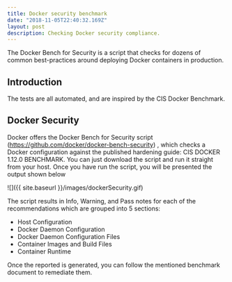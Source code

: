 ```yaml
---
title: Docker security benchmark
date: "2018-11-05T22:40:32.169Z"
layout: post
description: Checking Docker security compliance. 
---
```

The Docker Bench for Security is a script that checks for dozens of common best-practices around deploying Docker containers in production.

## Introduction
The tests are all automated, and are inspired by the CIS Docker Benchmark.  

## Docker Security
Docker offers the Docker Bench for Security script (https://github.com/docker/docker-bench-security) , which checks a Docker configuration against the published hardening guide: CIS DOCKER 1.12.0 BENCHMARK. 
You can just download the script and run it straight from your host. Once you have run the script, you will be presented the output shown below

![]({{ site.baseurl }}/images/dockerSecurity.gif)


The script results in Info, Warning, and Pass notes for each of the recommendations which are grouped into 5 sections:
- Host Configuration
- Docker Daemon Configuration
- Docker Daemon Configuration Files
- Container Images and Build Files
- Container Runtime

Once the reported is generated, you can follow the mentioned benchmark document to remediate them.
